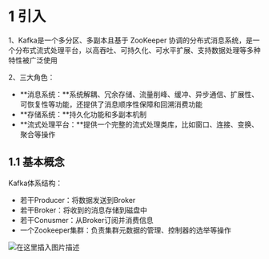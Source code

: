 # 1 引入

1、Kafka是一个多分区、多副本且基于 ZooKeeper 协调的分布式消息系统，是一个分布式流式处理平台，以高吞吐、可持久化、可水平扩展、支持数据处理等多种特性被广泛使用

2、三大角色：

- **消息系统：**系统解耦、冗余存储、流量削峰、缓冲、异步通信、扩展性、可恢复性等功能，还提供了消息顺序性保障和回溯消费功能
- **存储系统：**持久化功能和多副本机制
- **流式处理平台：**提供一个完整的流式处理类库，比如窗口、连接、变换、聚合等操作

## 1.1 基本概念

Kafka体系结构：

- 若干Producer：将数据发送到Broker
- 若干Broker：将收到的消息存储到磁盘中
- 若干Conusmer：从Broker订阅并消费信息
- 一个Zookeeper集群：负责集群元数据的管理、控制器的选举等操作

![在这里插入图片描述](https://img-blog.csdnimg.cn/20210708151913315.png?x-oss-process=image/watermark,type_ZmFuZ3poZW5naGVpdGk,shadow_10,text_aHR0cHM6Ly9ibG9nLmNzZG4ubmV0L3FxXzQ1NjUwODk5,size_16,color_FFFFFF,t_70)

























































































